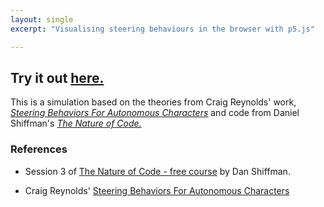 ```yaml
---
layout: single
excerpt: "Visualising steering behaviours in the browser with p5.js"

---
```

## Try it out [here.](/p5-steering/)

This is a simulation based on the theories from Craig Reynolds' work, _[Steering Behaviors For Autonomous Characters](https://www.red3d.com/cwr/steer/gdc99/)_ and code from Daniel Shiffman's _[The Nature of Code.](http://natureofcode.com)_



### References

* Session 3 of [The Nature of Code - free course](https://www.kadenze.com/courses/the-nature-of-code-ii/sessions) by Dan Shiffman.

* Craig Reynolds' [Steering Behaviors For Autonomous Characters](https://www.red3d.com/cwr/steer/gdc99/)


<!--
teaser: ../assets/images/___.png
header:
  cta_label: "Try it Now"
  cta_url: "/p5-steering/"
  overlay_filter: rgba(0, 0, 0, 0.5)
  overlay_image: ../assets/images/___.png
  image_description: "___"
  caption: "___"
-->
